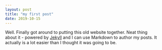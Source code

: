 ```yaml
---
layout: post
title: "my first post"
date: 2019-10-15
---
```


Well. Finally got around to putting this old website together. Neat thing about it - 
powered by [Jekyll](http://jekyllrb.com) and I can use Markdown to author my posts.
It actually is a lot easier than I thought it was going to be.

